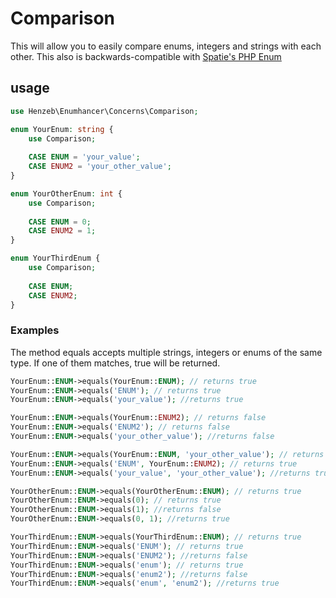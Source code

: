 # Comparison
This will allow you to easily compare enums, integers and strings with each other. 
This also is backwards-compatible with 
[Spatie's PHP Enum](https://github.com/spatie/enum)

## usage

```php
use Henzeb\Enumhancer\Concerns\Comparison;

enum YourEnum: string {
    use Comparison;
    
    CASE ENUM = 'your_value';
    CASE ENUM2 = 'your_other_value';
}

enum YourOtherEnum: int {
    use Comparison;
    
    CASE ENUM = 0;
    CASE ENUM2 = 1;
}

enum YourThirdEnum {
    use Comparison;
    
    CASE ENUM;
    CASE ENUM2;
}
```

### Examples
The method equals accepts multiple strings, integers or enums of the same type. 
If one of them matches, true will be returned.

```php
YourEnum::ENUM->equals(YourEnum::ENUM); // returns true
YourEnum::ENUM->equals('ENUM'); // returns true
YourEnum::ENUM->equals('your_value'); //returns true

YourEnum::ENUM->equals(YourEnum::ENUM2); // returns false
YourEnum::ENUM->equals('ENUM2'); // returns false
YourEnum::ENUM->equals('your_other_value'); //returns false

YourEnum::ENUM->equals(YourEnum::ENUM, 'your_other_value'); // returns true
YourEnum::ENUM->equals('ENUM', YourEnum::ENUM2); // returns true
YourEnum::ENUM->equals('your_value', 'your_other_value'); //returns true

YourOtherEnum::ENUM->equals(YourOtherEnum::ENUM); // returns true
YourOtherEnum::ENUM->equals(0); // returns true
YourOtherEnum::ENUM->equals(1); //returns false
YourOtherEnum::ENUM->equals(0, 1); //returns true

YourThirdEnum::ENUM->equals(YourThirdEnum::ENUM); // returns true
YourThirdEnum::ENUM->equals('ENUM'); // returns true
YourThirdEnum::ENUM->equals('ENUM2'); //returns false
YourThirdEnum::ENUM->equals('enum'); // returns true
YourThirdEnum::ENUM->equals('enum2'); //returns false
YourThirdEnum::ENUM->equals('enum', 'enum2'); //returns true
```

